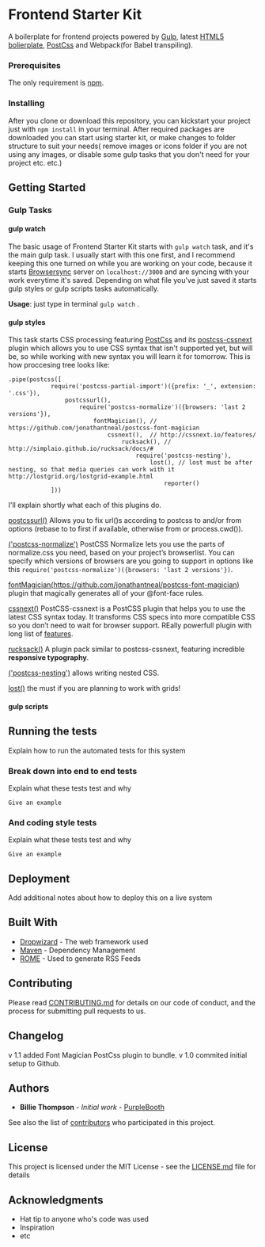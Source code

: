
# Frontend Starter Kit

A boilerplate for frontend projects powered by [Gulp](https://github.com/gulpjs/gulp), latest [HTML5 bolierplate](https://github.com/h5bp/html5-boilerplate), [PostCss](https://github.com/postcss/postcss) and  Webpack(for Babel transpiling).


### Prerequisites

The only requirement is  [npm](https://www.npmjs.com/get-npm).

### Installing

After you clone or download this repository, you can kickstart your project just with `npm install` in your terminal. After required packages are downloaded you can start using starter kit, or make changes to folder structure to suit your needs( remove images or icons folder if you are not using any images, or disable some gulp tasks that you don't need for your project etc. etc.)

## Getting Started

### Gulp Tasks

#### gulp watch
The basic usage of Frontend Starter Kit starts with `gulp watch` task, and it's the main gulp task. I usually start with this one first, and I recommend keeping this one turned on while you are working on your code, because it starts [Browsersync](https://www.browsersync.io) server on `localhost://3000` and are syncing with your work everytime it's saved. Depending on what file you've just saved it starts gulp styles or gulp scripts tasks automatically.

__Usage__: just type in terminal `gulp watch` .

#### gulp styles
This task starts CSS processing featuring [PostCss](https://github.com/postcss/postcss) and its [postcss-cssnext](https://github.com/MoOx/postcss-cssnext) plugin which allows you to use CSS syntax that isn't supported yet, but will be, so while working with new syntax you will learn it for tomorrow. This is how proccesing tree looks like: 
```
.pipe(postcss([
			require('postcss-partial-import')({prefix: '_', extension: '.css'}),
				postcssurl(),
					require('postcss-normalize')({browsers: 'last 2 versions'}),	
						fontMagician(),	// https://github.com/jonathantneal/postcss-font-magician	 		
							cssnext(),	// http://cssnext.io/features/
								rucksack(), // http://simplaio.github.io/rucksack/docs/#
									require('postcss-nesting'),
										lost(), // lost must be after nesting, so that media queries can work with it http://lostgrid.org/lostgrid-example.html
											reporter()
			]))
```
I'll explain shortly what each of this plugins do.

[postcssurl()](https://github.com/postcss/postcss-url) Allows you to fix url()s according to postcss to and/or from options (rebase to to first if available, otherwise from or process.cwd()).

[('postcss-normalize')](https://github.com/jonathantneal/postcss-normalize) PostCSS Normalize lets you use the parts of normalize.css you need, based on your project’s browserlist. You can specify which versions of browsers are you going to support in options like this `require('postcss-normalize')({browsers: 'last 2 versions'})`.

[fontMagician(https://github.com/jonathantneal/postcss-font-magician)]()  plugin that magically generates all of your @font-face rules.

[cssnext()](https://github.com/postcss/postcss) PostCSS-cssnext is a PostCSS plugin that helps you to use the latest CSS syntax today. It transforms CSS specs into more compatible CSS so you don’t need to wait for browser support. REally powerfull plugin with long list of [features](http://cssnext.io/features/).

[rucksack()](https://github.com/seaneking/rucksack) A plugin pack similar to postcss-cssnext, featuring incredible __responsive 
typography__.

[('postcss-nesting')](https://github.com/jonathantneal/postcss-nesting) allows writing nested CSS.

[lost()](http://lostgrid.org) the must if you are planning to work with grids!

#### gulp scripts



## Running the tests

Explain how to run the automated tests for this system

### Break down into end to end tests

Explain what these tests test and why

```
Give an example
```

### And coding style tests

Explain what these tests test and why

```
Give an example
```

## Deployment

Add additional notes about how to deploy this on a live system

## Built With

* [Dropwizard](http://www.dropwizard.io/1.0.2/docs/) - The web framework used
* [Maven](https://maven.apache.org/) - Dependency Management
* [ROME](https://rometools.github.io/rome/) - Used to generate RSS Feeds

## Contributing

Please read [CONTRIBUTING.md](https://gist.github.com/PurpleBooth/b24679402957c63ec426) for details on our code of conduct, and the process for submitting pull requests to us.

## Changelog

v 1.1 added Font Magician PostCss plugin to bundle.
v 1.0 commited initial setup to Github. 

## Authors

* **Billie Thompson** - *Initial work* - [PurpleBooth](https://github.com/PurpleBooth)

See also the list of [contributors](https://github.com/your/project/contributors) who participated in this project.

## License

This project is licensed under the MIT License - see the [LICENSE.md](LICENSE.md) file for details

## Acknowledgments

* Hat tip to anyone who's code was used
* Inspiration
* etc

